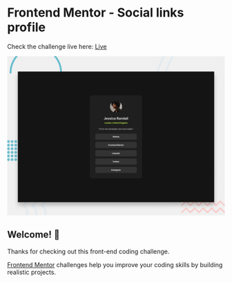# Frontend Mentor - Social links profile

Check the challenge live here: [Live](https://frontend-mentor-challenges-02.vercel.app/)

![Design preview for the Social links profile coding challenge](./preview.jpg)

## Welcome! 👋

Thanks for checking out this front-end coding challenge.

[Frontend Mentor](https://www.frontendmentor.io) challenges help you improve your coding skills by building realistic projects.
